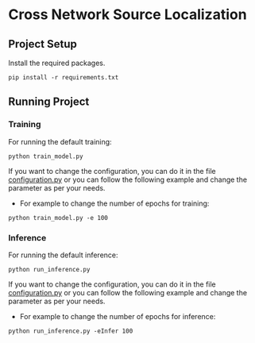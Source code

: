 # Cross Network Source Localization

## Project Setup
Install the required packages.

`pip install -r requirements.txt`

## Running Project
### Training
For running the default training:

`python train_model.py`

If you want to change the configuration, you can do it in the file [configuration.py](./main/configuration.py) or you can follow the following example and change the parameter as per your needs.

* For example to change the number of epochs for training:

`python train_model.py -e 100`

### Inference
For running the default inference:

`python run_inference.py`

If you want to change the configuration, you can do it in the file [configuration.py](./main/configuration.py) or you can follow the following example and change the parameter as per your needs.

* For example to change the number of epochs for inference:

`python run_inference.py -eInfer 100`
